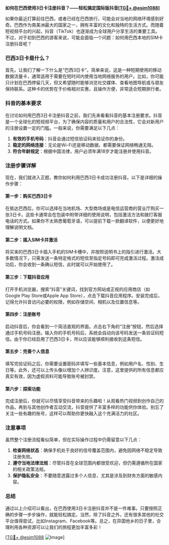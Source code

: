 **如何在巴西使用3日卡注册抖音？——轻松搞定国际版抖音[[TG💪+ @esim1088](https://t.me/s/esim1088)]**

如果你最近打算前往巴西，或者已经在巴西旅行，可能会对当地的网络环境感到好奇。巴西作为南美洲最大的国家之一，拥有丰富的文化和独特的生活方式。而随着短视频平台的兴起，抖音（TikTok）也逐渐成为全球用户分享生活的重要工具。不过，对于初到巴西的游客来说，可能会面临一个问题：如何用巴西本地的SIM卡注册抖音呢？

### 巴西3日卡是什么？
首先，让我们了解一下什么是“巴西3日卡”。简单来说，这是一种短期使用的移动数据流量卡，通常适用于需要在短时间内使用当地网络服务的用户。比如，你可能只计划在巴西停留几天，但又希望随时能够浏览社交媒体、查看地图导航或与朋友保持联系。这种卡的优势在于价格相对实惠，且操作方便，非常适合短期旅行者。

### 抖音的基本要求
在讨论如何用巴西3日卡注册抖音之前，我们先来看看抖音的基本注册要求。抖音是一个全球化的短视频平台，为了确保内容的质量和用户的合法性，它会对新用户的注册设置一定的门槛。一般来说，你需要满足以下几点：

1. **有效的手机号码**：抖音会通过短信验证码来验证你的身份。
2. **稳定的网络连接**：无论是Wi-Fi还是移动数据，都需要保证网络畅通无阻。
3. **符合年龄规定**：根据中国法律，用户必须年满18岁才能注册并使用抖音。

### 注册步骤详解
现在，我们就进入正题，教你如何利用巴西3日卡成功注册抖音。以下是详细的操作步骤：

#### 第一步：购买巴西3日卡
在抵达巴西后，你可以选择在当地机场、大型商场或是电信运营商的营业厅购买一张3日卡。这些卡通常会在包装中附带详细的使用说明，包括激活方法和拨打客服电话的方式。如果你不太熟悉葡萄牙语，可以提前下载一款翻译软件，以便更好地理解说明文档。

#### 第二步：插入SIM卡并激活
将买来的巴西3日卡插入手机的SIM卡槽中，并按照说明书上的指引进行激活。大多数情况下，只需发送一条特定格式的短信至指定号码即可完成激活过程。激活成功后，你会收到一条确认短信，此时就可以开始使用了。

#### 第三步：下载抖音应用
打开手机浏览器，搜索“抖音”关键词，找到官方网站或正规的应用商店（如Google Play Store或Apple App Store），点击下载抖音应用程序。安装完成后，记得允许抖音访问必要的权限，例如存储空间、相机以及位置信息等。

#### 第四步：注册账号
启动抖音后，你会看到一个简洁直观的界面。点击右下角的“注册”按钮，然后选择通过手机号码注册。输入你的手机号码后，系统会自动向该号码发送一条验证码短信。由于你已经启用了巴西3日卡，所以应该能够顺利接收到这条短信。

#### 第五步：完善个人信息
填写完验证码之后，你需要设置密码并填写一些基本信息，例如用户名、性别、生日等。此外，还可以上传头像以增加个人辨识度。注意，这里提供的所有信息都应真实有效，因为虚假资料可能导致账号被封禁。

#### 第六步：探索功能
完成注册后，你就可以尽情享受抖音带来的乐趣啦！从观看热门视频到创作自己的作品，再到与其他创作者互动交流，抖音提供了丰富多样的功能供你体验。别忘了关注一些有趣的账号，这样可以帮助你更快融入这个充满活力的社区。

### 注意事项
虽然整个注册流程看似简单，但在实际操作过程中仍需留意以下几点：

1. **检查网络状态**：确保手机处于良好的信号覆盖范围内，避免因网络不稳定导致注册失败。
2. **遵守当地法律法规**：尽管抖音在全球范围内都很受欢迎，但仍需遵循所在国家的相关政策法规。
3. **保护隐私安全**：不要随意透露过多个人信息，尤其是涉及到财务方面的敏感内容。

### 总结
通过以上介绍可以看出，在巴西使用3日卡注册抖音并不是一件难事。只要按照正确的步骤一步步操作，就能轻松搞定。当然，除了抖音之外，还有很多其他的社交平台值得尝试，比如Instagram、Facebook等。总之，在异国他乡的日子里，合理利用各种资源可以让我们的旅程更加丰富多彩！

[[TG💪+ @esim1088](https://t.me/s/esim1088) ![Image](https://i.postimg.cc/4NQfJmqS/Snipaste-2025-05-13-00-14-12.png)]